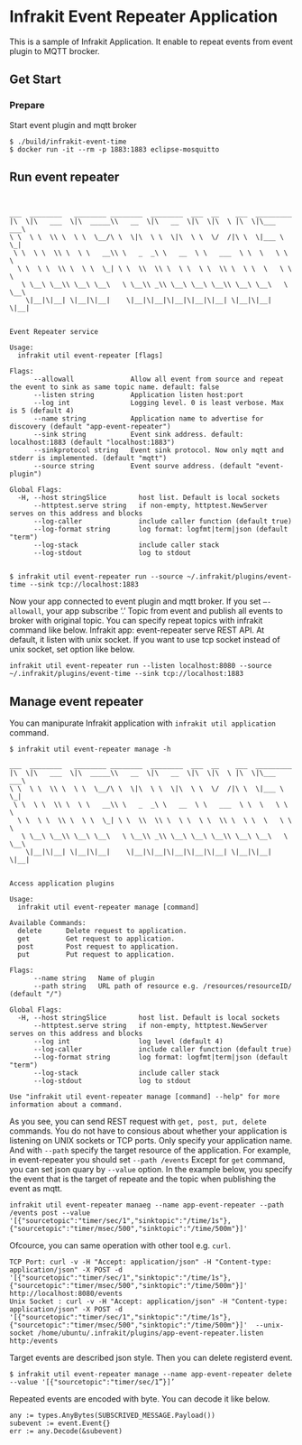 # Infrakit Event Repeater Application
This is a sample of Infrakit Application.
It enable to repeat events from event plugin to MQTT brocker.

## Get Start

### Prepare
Start event plugin and mqtt broker
```
$ ./build/infrakit-event-time
$ docker run -it --rm -p 1883:1883 eclipse-mosquitto
```

## Run event repeater

```


___  ________   ________ ________  ________  ___  __    ___  _________
|\  \|\   ___  \|\  _____\\   __  \|\   __  \|\  \|\  \ |\  \|\___   ___\
\ \  \ \  \\ \  \ \  \__/\ \  \|\  \ \  \|\  \ \  \/  /|\ \  \|___ \  \_|
 \ \  \ \  \\ \  \ \   __\\ \   _  _\ \   __  \ \   ___  \ \  \   \ \  \
  \ \  \ \  \\ \  \ \  \_| \ \  \\  \\ \  \ \  \ \  \\ \  \ \  \   \ \  \
   \ \__\ \__\\ \__\ \__\   \ \__\\ _\\ \__\ \__\ \__\\ \__\ \__\   \ \__\
    \|__|\|__| \|__|\|__|    \|__|\|__|\|__|\|__|\|__| \|__|\|__|    \|__|


Event Repeater service

Usage:
  infrakit util event-repeater [flags]

Flags:
      --allowall              Allow all event from source and repeat the event to sink as same topic name. default: false
      --listen string         Application listen host:port
      --log int               Logging level. 0 is least verbose. Max is 5 (default 4)
      --name string           Application name to advertise for discovery (default "app-event-repeater")
      --sink string           Event sink address. default: localhost:1883 (default "localhost:1883")
      --sinkprotocol string   Event sink protocol. Now only mqtt and stderr is implemented. (default "mqtt")
      --source string         Event sourve address. (default "event-plugin")

Global Flags:
  -H, --host stringSlice        host list. Default is local sockets
      --httptest.serve string   if non-empty, httptest.NewServer serves on this address and blocks
      --log-caller              include caller function (default true)
      --log-format string       log format: logfmt|term|json (default "term")
      --log-stack               include caller stack
      --log-stdout              log to stdout


$ infrakit util event-repeater run --source ~/.infrakit/plugins/event-time --sink tcp://localhost:1883
```

Now your app connected to event plugin and mqtt broker.
If you set `—-allowall`, your app subscribe ‘.’ Topic from event and publish all events to broker with original topic.
You can specify repeat topics with infrakit command like below.
Infrakit app: event-repeater serve REST API. 
At default, it listen with unix socket. 
If you want to use tcp socket instead of unix socket, set option like below.

```
infrakit util event-repeater run --listen localhost:8080 --source ~/.infrakit/plugins/event-time --sink tcp://localhost:1883
```
## Manage event repeater

You can manipurate Infrakit application with `infrakit util application` command.

```
$ infrakit util event-repeater manage -h

___  ________   ________ ________  ________  ___  __    ___  _________
|\  \|\   ___  \|\  _____\\   __  \|\   __  \|\  \|\  \ |\  \|\___   ___\
\ \  \ \  \\ \  \ \  \__/\ \  \|\  \ \  \|\  \ \  \/  /|\ \  \|___ \  \_|
 \ \  \ \  \\ \  \ \   __\\ \   _  _\ \   __  \ \   ___  \ \  \   \ \  \
  \ \  \ \  \\ \  \ \  \_| \ \  \\  \\ \  \ \  \ \  \\ \  \ \  \   \ \  \
   \ \__\ \__\\ \__\ \__\   \ \__\\ _\\ \__\ \__\ \__\\ \__\ \__\   \ \__\
    \|__|\|__| \|__|\|__|    \|__|\|__|\|__|\|__|\|__| \|__|\|__|    \|__|


Access application plugins

Usage:
  infrakit util event-repeater manage [command]

Available Commands:
  delete      Delete request to application.
  get         Get request to application.
  post        Post request to application.
  put         Put request to application.

Flags:
      --name string   Name of plugin
      --path string   URL path of resource e.g. /resources/resourceID/ (default "/")

Global Flags:
  -H, --host stringSlice        host list. Default is local sockets
      --httptest.serve string   if non-empty, httptest.NewServer serves on this address and blocks
      --log int                 log level (default 4)
      --log-caller              include caller function (default true)
      --log-format string       log format: logfmt|term|json (default "term")
      --log-stack               include caller stack
      --log-stdout              log to stdout

Use "infrakit util event-repeater manage [command] --help" for more information about a command.

```
As you see, you can send REST request with `get, post, put, delete` commands.
You do not have to consious about whether your application is listening on UNIX sockets or TCP ports.
Only specify your application name.
And with `--path` specify the target resource of the application.
For example, in event-repeater you should set `--path /events`
Except for `get` command, you can set json quary by `--value` option.
In the example below, you specify the event that is the target of repeate and the topic when publishing the event as mqtt.

```
infrakit util event-repeater manaeg --name app-event-repeater --path /events post --value '[{"sourcetopic":"timer/sec/1","sinktopic":"/time/1s"},{"sourcetopic":"timer/msec/500","sinktopic":"/time/500m"}]'
```

Ofcource, you can same operation with other tool e.g. `curl`.

```
TCP Port: curl -v -H "Accept: application/json" -H "Content-type: application/json" -X POST -d '[{"sourcetopic":"timer/sec/1","sinktopic":"/time/1s"},{"sourcetopic":"timer/msec/500","sinktopic":"/time/500m"}]'  http://localhost:8080/events
Unix Socket : curl -v -H "Accept: application/json" -H "Content-type: application/json" -X POST -d '[{"sourcetopic":"timer/sec/1","sinktopic":"/time/1s"},{"sourcetopic":"timer/msec/500","sinktopic":"/time/500m"}]'  --unix-socket /home/ubuntu/.infrakit/plugins/app-event-repeater.listen http:/events
```
Target events are described json style.
Then you can delete registerd event.

```
$ infrakit util event-repeater manage --name app-event-repeater delete --value '[{"sourcetopic":"timer/sec/1”}]’
```
Repeated events are encoded with byte.
You can decode it like below.

```
any := types.AnyBytes(SUBSCRIVED_MESSAGE.Payload())
subevent := event.Event{}
err := any.Decode(&subevent)
```
